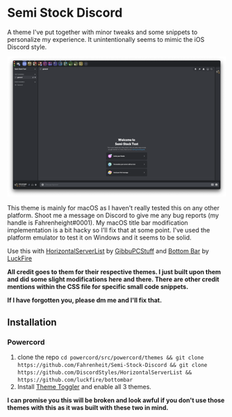 # Semi Stock Discord
A theme I've put together with minor tweaks and some snippets to personalize my experience. It unintentionally seems to mimic the iOS Discord style.
 
![](https://raw.githubusercontent.com/Fahrenheit/Semi-Stock-Discord/main/Preview%201.png)

This theme is mainly for macOS as I haven't really tested this on any other platform. Shoot me a message on Discord to give me any bug reports (my handle is Fahrenheight#0001). My macOS title bar modification implementation is a bit hacky so I'll fix that at some point. I've used the platform emulator to test it on Windows and it seems to be solid.

Use this with [HorizontalServerList](https://github.com/DiscordStyles/HorizontalServerList) by [GibbuPCStuff](https://github.com/GibbuPCStuff/) and [Bottom Bar](https://github.com/luckfire/bottombar) by [LuckFire](https://github.com/luckfire/) 

**All credit goes to them for their respective themes. I just built upon them and did some slight modifications here and there. There are other credit mentions within the CSS file for specific small code snippets.**

**If I have forgotten you, please dm me and I'll fix that.**

## Installation

### Powercord

1. clone the repo `cd powercord/src/powercord/themes && git clone https://github.com/Fahrenheit/Semi-Stock-Discord && git clone https://github.com/DiscordStyles/HorizontalServerList && https://github.com/luckfire/bottombar` 
2. Install [Theme Toggler](https://github.com/redstonekasi/theme-toggler) and enable all 3 themes.

**I can promise you this will be broken and look awful if you don't use those themes with this as it was built with these two in mind.**
